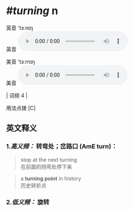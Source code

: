 # ***\#turning*** n
英音 'tɜːnɪŋ  
英音
<audio src="./media/turning-B.aac" controls="controls"></audio>

美音 'tɜːrnɪŋ  
美音
<audio src="./media/turning.aac" controls="controls"></audio>



| 词频 4 |  

用法点拨  [C]

英文释义
---
### 1.*高义频：* **转弯处；岔路口 (AmE turn)：**  

 > stop at the next turning   
 > 在前面的拐弯处停下来    

 > a **turning point** in history   
 > 历史转折点    

### 2.*低义频：* **旋转**  


